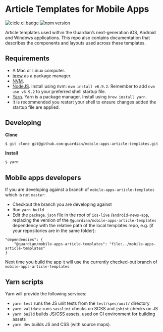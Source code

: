 # Article Templates for Mobile Apps
[![cicle ci badge](https://circleci.com/gh/guardian/mobile-apps-article-templates/tree/master.svg?style=shield)](https://circleci.com/gh/guardian/mobile-apps-article-templates) [![npm version](https://badge.fury.io/js/%40guardian%2Fmobile-apps-article-templates.svg)](https://badge.fury.io/js/%40guardian%2Fmobile-apps-article-templates)

Article templates used within the Guardian’s next-generation iOS, Android and Windows applications. This repo also 
contains documentation that describes the components and layouts used across these templates.

## Requirements
* A Mac or Linux computer.
* [brew](https://brew.sh/) as a package manager.
* [NVM](https://github.com/creationix/nvm).
* [NodeJS](https://nodejs.org/). Install using nvm: `nvm install v6.9.2`. Remember to add `nvm use v6.9.2` to your 
preferred shell startup file.
* [Yarn](https://yarnpkg.com). Yarn is a package manager. Install using `brew install yarn`.
* It is recommended you restart your shell to ensure changes added the startup file are applied.

## Developing
**Clone**
```bash
$ git clone git@github.com:guardian/mobile-apps-article-templates.git
```

**Install**
```bash
$ yarn
```

## Mobile apps developers
If you are developing against a branch of `mobile-apps-article-templates` which is not `master`:

* Checkout the branch you are developing against
* Run `yarn build`
* Edit the `package.json` file in the root of `ios-live` /`android-news-app`, replacing the version of the `@guardian/mobile-apps-article-templates` dependency with the relative path of the local templates repo, e.g. (if your repositories are in the same folder):
```
"dependencies": {
    "@guardian/mobile-apps-article-templates": "file:../mobile-apps-article-templates"
}
```

Next time you build the app it will use the currently checked-out branch of `mobile-apps-article-templates`

## Yarn scripts
Yarn will provide the following services:

* `yarn test` runs the JS unit tests from the `test/spec/unit/` directory
* `yarn validate` runs `sasslint` checks on SCSS and `jshint` checks on JS
* `yarn build` builds JS/CSS assets, used on CI environment for building assets
* `yarn dev` builds JS and CSS (with source maps).
